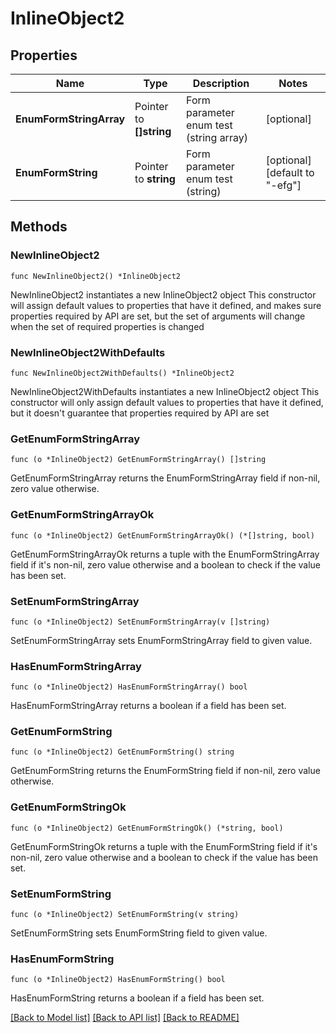 # InlineObject2

## Properties

Name | Type | Description | Notes
------------ | ------------- | ------------- | -------------
**EnumFormStringArray** | Pointer to **[]string** | Form parameter enum test (string array) | [optional] 
**EnumFormString** | Pointer to **string** | Form parameter enum test (string) | [optional] [default to "-efg"]

## Methods

### NewInlineObject2

`func NewInlineObject2() *InlineObject2`

NewInlineObject2 instantiates a new InlineObject2 object
This constructor will assign default values to properties that have it defined,
and makes sure properties required by API are set, but the set of arguments
will change when the set of required properties is changed

### NewInlineObject2WithDefaults

`func NewInlineObject2WithDefaults() *InlineObject2`

NewInlineObject2WithDefaults instantiates a new InlineObject2 object
This constructor will only assign default values to properties that have it defined,
but it doesn't guarantee that properties required by API are set

### GetEnumFormStringArray

`func (o *InlineObject2) GetEnumFormStringArray() []string`

GetEnumFormStringArray returns the EnumFormStringArray field if non-nil, zero value otherwise.

### GetEnumFormStringArrayOk

`func (o *InlineObject2) GetEnumFormStringArrayOk() (*[]string, bool)`

GetEnumFormStringArrayOk returns a tuple with the EnumFormStringArray field if it's non-nil, zero value otherwise
and a boolean to check if the value has been set.

### SetEnumFormStringArray

`func (o *InlineObject2) SetEnumFormStringArray(v []string)`

SetEnumFormStringArray sets EnumFormStringArray field to given value.

### HasEnumFormStringArray

`func (o *InlineObject2) HasEnumFormStringArray() bool`

HasEnumFormStringArray returns a boolean if a field has been set.

### GetEnumFormString

`func (o *InlineObject2) GetEnumFormString() string`

GetEnumFormString returns the EnumFormString field if non-nil, zero value otherwise.

### GetEnumFormStringOk

`func (o *InlineObject2) GetEnumFormStringOk() (*string, bool)`

GetEnumFormStringOk returns a tuple with the EnumFormString field if it's non-nil, zero value otherwise
and a boolean to check if the value has been set.

### SetEnumFormString

`func (o *InlineObject2) SetEnumFormString(v string)`

SetEnumFormString sets EnumFormString field to given value.

### HasEnumFormString

`func (o *InlineObject2) HasEnumFormString() bool`

HasEnumFormString returns a boolean if a field has been set.


[[Back to Model list]](../README.md#documentation-for-models) [[Back to API list]](../README.md#documentation-for-api-endpoints) [[Back to README]](../README.md)


